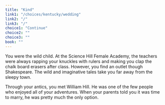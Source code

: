 ```yaml
---
title: "Kind"
link1: "/choices/kentucky/wedding"
link2: "/"
link3: "/"
choice1: "Continue"
choice2: ""
choice3: ""
book: ""
---
```

You were the wild child. <span class="bold">At the Science Hill Female Academy,</span> the teachers were always rapping your knuckles with rulers and making you clap the chalk board erasers after class. However, you find an outlet though Shakespeare. The wild and imaginative tales take you far away from the sleepy town.

Through your antics, you met William Hill. He was one of the few people who enjoyed all of your adventures. When your parents told you it was time to marry, he was pretty much the only option.